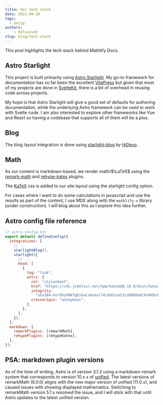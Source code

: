 ```yaml
---
title: Our tech stack
date: 2023-09-20
tags:
  - Setup
authors: 
	- kelvinsoh
slug: blog/tech-stack
---
```


This post highlights the tech stack behind Mathlify Docs.

## Astro Starlight

This project is built primarily using [Astro Starlight](https://starlight.astro.build).
My go-to framework for documentation has so far been the excellent
[VitePress](https://vitepress.dev/) but given that most of my projects are
done in [SvelteKit](https://kit.svelte.dev/), there is a bit of overhead in reusing
code across projects.

My hope is that Astro Starlight will give a good set of defaults for authoring
documentation, while the underlying Astro framework can be used to work with
Svelte code. I am also interested to explore other frameworks like Vue and React
so having a codebase that supports all of them will be a plus.

## Blog

The blog layout integration is done using [starlight-blog](https://github.com/HiDeoo/starlight-blog)
by [HiDeoo](https://github.com/HiDeoo/).

## Math

As our content is markdown-based, we render math/$\LaTeX$ using
the [remark-math](https://www.npmjs.com/package/remark-math)
and [rehype-katex](https://www.npmjs.com/package/rehype-katex) plugins.

The [KaTeX](https://katex.org/) css is added to our site layout using
the starlight config option.

For cases where I want to do some calculations in javascript and use the results as
part of the content, I use MDX along with the
`mathlify-x` library (under construction). I will blog about this as I explore
this idea further.

## Astro config file reference

```js
// astro.config.mjs
export default defineConfig({
  integrations: [
    // ...
    starlightBlog(),
    starlight({
      // ...
      head: [
        {
          tag: "link",
          attrs: {
            rel: "stylesheet",
            href: "https://cdn.jsdelivr.net/npm/katex@0.16.8/dist/katex.min.css",
            integrity:
              "sha384-GvrOXuhMATgEsSwCs4smul74iXGOixntILdUW9XmUC6+HX0sLNAK3q71HotJqlAn",
            crossorigin: "anonymous",
          },
        },
      ],
    }),
  ],
  markdown: {
    remarkPlugins: [remarkMath],
    rehypePlugins: [rehypeKatex],
  },
});
```

## PSA: markdown plugin versions

As of the time of writing, Astro is of version 3.1.2 using a markdown-remark system that
corresponds to version 10.x.x of [unified](https://github.com/unifiedjs/unified).
The latest versions of remarkMath (6.0.0) aligns with the new major version of unified (11.0.x),
and caused issues with showing displayed mathematics. Switching to remarkMath version 5.1.x resolved
the issue, and I will stick with that until Astro updates to the latest unified version.

